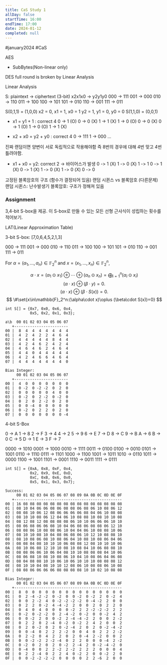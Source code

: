 ```yaml
---
title: CaS Study 1
allDay: false
startTime: 16:00
endTime: 17:00
date: 2024-01-12
completed: null
---
```

#january2024 #CaS

AES

- SubBytes(Non-linear only)


DES full round is broken by Linear Analysis

Linear Analysis

S: plaintext -> ciphertext (3-bit)
x2x1x0 -> y2y1y0
000 -> 111
001 -> 000
010 -> 110
011 -> 100
100 -> 101
101 -> 010
110 -> 001
111 -> 011

S(0,1,1) = (1,0,0)
x2 = 0, x1 = 1, x0  = 1
y2 = 1, y1 = 0, y0 = 0
S(1,1,0) = (0,0,1)

- x1        = y1 + 1 : correct 4
0 -> 1 (O)
0 -> 0 (X)
1 -> 1 (X)
1 -> 0 (O)
0 -> 0 (X)
0 -> 1 (O)
1 -> 0 (O)
1 -> 1 (X)

-  x2 + x0 = y2 + y0 : correct 4
0 -> 111
1 -> 000
...

진짜 랜덤이면 양변이 서로 독립적으로 작용해야함
즉 8번의 경우에 대해 4번 맞고 4번 틀려야함.

- x1 + x0 = y2: correct 2 -> 바이어스가 발생
0 -> 1 (X)
1 -> 0 (X)
1 -> 1
0 -> 1 (X)
0 -> 1 (X)
1 -> 0 (X)
1 -> 0 (X)
0 -> 0

고정된 블록암호의 구조 (함수가 결정되어 있음)
랜덤 시퀸스 vs 블록암호 (다른문제)
랜덤 시퀸스: 난수발생기
블록암호: 구조가 정해져 있음

### Assignment

3,4-bit S-box을 제공. 이 S-box로 만들 수 있는 모든 선형 근사식이 성립하는 횟수를 적어보기.

LAT(Linear Approximation Table)

3-bit S-box: [7,0,6,4,5,2,1,3]

000 -> 111
001 -> 000
010 -> 110
011 -> 100
100 -> 101
101 -> 010
110 -> 001
111 -> 011

For $\alpha=(\alpha_1,\dots,\alpha_n)\in\mathbb{F}_2^n$ and $x=(x_1,\dots,x_n)\in\mathbb{F}_2^n$,

$$
\alpha\cdot x = (\alpha_1\odot x_1)\oplus\cdots\oplus(\alpha_n\odot x_n)=\bigoplus_{i=1}^n(\alpha_i\odot x_i)
$$
$$
(\alpha\cdot x)\oplus (\beta\cdot y) = 0.
$$
$$
(\alpha\cdot x)\oplus (\beta\cdot S(x)) = 0.
$$
$$
\#\set{x\in\mathbb{F}_2^n:(\alpha\cdot x)\oplus (\beta\cdot S(x))=0}
$$

``` text
int S[] = {0x7, 0x0, 0x6, 0x4,
		   0x5, 0x2, 0x1, 0x3};

a\b  00 01 02 03 04 05 06 07 
   +------------------------
00 |  8  4  4  4  4  4  4  4 
01 |  4  2  4  2  2  4  6  4 
02 |  4  4  4  4  4  8  4  4 
03 |  4  2  4  6  2  4  2  4 
04 |  4  6  4  6  2  4  6  4 
05 |  4  4  0  4  4  4  4  4 
06 |  4  2  4  6  6  4  6  4 
07 |  4  4  4  4  4  4  4  0 

Bias Integer:
     00 01 02 03 04 05 06 07 
   +------------------------
00 |  4  0  0  0  0  0  0  0 
01 |  0 -2  0 -2 -2  0  2  0 
02 |  0  0  0  0  0  4  0  0 
03 |  0 -2  0  2 -2  0 -2  0 
04 |  0  2  0  2 -2  0  2  0 
05 |  0  0 -4  0  0  0  0  0 
06 |  0 -2  0  2  2  0  2  0 
07 |  0  0  0  0  0  0  0 -4 
```

4-bit S-Box

0 -> A
1 -> 8
2 -> F
3 -> 4
4 -> 2
5 -> 9
6 -> E
7 -> D
8 -> C
9 -> B
A -> 6
B -> 0
C -> 5
D -> 1
E -> 3
F -> 7

0000 -> 1010
0001 -> 1000
0010 -> 1111
0011 -> 0100
0100 -> 0010
0101 -> 1001
0110 -> 1110
0111 -> 1101
1000 -> 1100
1001 -> 1011
1010 -> 0110
1011 -> 0000
1100 -> 1001
1101 -> 0001
1110 -> 0011
1111 -> 0111

```text
int S[] = {0xA, 0x8, 0xF, 0x4,
           0x2, 0x9, 0xE, 0xD,
           0xC, 0xB, 0x6, 0x0,
           0x5, 0x1, 0x3, 0x7};

Success:
     00 01 02 03 04 05 06 07 08 09 0A 0B 0C 0D 0E 0F 
   +------------------------------------------------
00 | 16 08 08 08 08 08 08 08 08 08 08 08 08 08 08 08 
01 | 08 10 04 06 06 08 06 08 08 06 08 06 10 08 06 12 
02 | 08 08 10 06 12 08 06 06 06 06 08 04 06 10 08 08 
03 | 08 10 10 08 06 12 04 06 10 08 08 10 08 10 10 08 
04 | 08 12 08 12 08 08 08 08 06 10 10 06 06 06 10 10 
05 | 08 06 08 06 06 08 10 04 06 08 06 08 08 06 12 10 
06 | 08 08 06 10 08 08 06 10 04 04 06 10 08 08 10 06 
07 | 08 10 10 08 10 04 08 06 08 06 10 12 10 08 08 10 
08 | 08 10 08 06 08 10 08 06 04 10 08 10 08 06 04 06 
09 | 08 08 04 08 10 10 10 06 08 08 12 08 10 10 10 06 
0A | 08 10 06 08 12 10 10 08 10 08 04 10 06 08 08 10 
0B | 08 08 06 06 10 06 04 08 10 10 08 08 08 04 10 06 
0C | 08 06 08 10 08 10 08 06 10 04 10 08 06 04 06 08 
0D | 08 04 08 08 10 10 06 10 06 10 10 10 08 08 08 12 
0E | 08 10 10 04 08 10 10 12 08 06 10 08 08 06 10 08 
0F | 08 08 06 06 06 06 08 08 08 08 10 10 02 10 08 08

Bias Integer:
     00 01 02 03 04 05 06 07 08 09 0A 0B 0C 0D 0E 0F 
   +------------------------------------------------
00 |  8  0  0  0  0  0  0  0  0  0  0  0  0  0  0  0 
01 |  0  2 -4 -2 -2  0 -2  0  0 -2  0 -2  2  0 -2  4 
02 |  0  0  2 -2  4  0 -2 -2 -2 -2  0 -4 -2  2  0  0 
03 |  0  2  2  0 -2  4 -4 -2  2  0  0  2  0  2  2  0 
04 |  0  4  0  4  0  0  0  0 -2  2  2 -2 -2 -2  2  2 
05 |  0 -2  0 -2 -2  0  2 -4 -2  0 -2  0  0 -2  4  2 
06 |  0  0 -2  2  0  0 -2  2 -4 -4 -2  2  0  0  2 -2 
07 |  0  2  2  0  2 -4  0 -2  0 -2  2  4  2  0  0  2 
08 |  0  2  0 -2  0  2  0 -2 -4  2  0  2  0 -2 -4 -2 
09 |  0  0 -4  0  2  2  2 -2  0  0  4  0  2  2  2 -2 
0A |  0  2 -2  0  4  2  2  0  2  0 -4  2 -2  0  0  2 
0B |  0  0 -2 -2  2 -2 -4  0  2  2  0  0  0 -4  2 -2 
0C |  0 -2  0  2  0  2  0 -2  2 -4  2  0 -2 -4 -2  0 
0D |  0 -4  0  0  2  2 -2  2 -2  2  2  2  0  0  0  4 
0E |  0  2  2 -4  0  2  2  4  0 -2  2  0  0 -2  2  0 
0F |  0  0 -2 -2 -2 -2  0  0  0  0  2  2 -6  2  0  0
```
